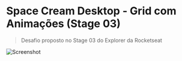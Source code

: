 # Space Cream Desktop - Grid com Animações (Stage 03)

> Desafio proposto no Stage 03 do Explorer da Rocketseat

![Screenshot](./.github/preview.gif)


